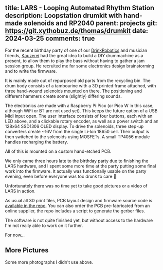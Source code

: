 title: LARS - Looping Automated Rhythm Station
description: Loopstation drumkit with hand-made solenoids and RP2040
parent: projects
git: https://git.xythobuz.de/thomas/drumkit
date: 2024-03-25
comments: true
---

For the recent birthday party of one of our [DrinkRobotics](drinkrobotics.html) and musician friends, [Kauzerei](https://github.com/kauzerei) had the great idea to build a DIY drummachine as a present, to allow them to play the bass without having to gather a jam session group.
He recruited me for some electronics design brainstorming and to write the firmware.

<!--%
lightgallery([
    [ "img/lars_3.jpg", "LARS drum and controller. © 2024 Kauzerei." ],
    [ "img/lars_7.jpg", "LARS logo" ],
    [ "img/lars_10.jpg", "LARS actually running" ],
])
%-->

It is mainly made out of repurposed old parts from the recycling bin.
The drum body consists of a tambourine with a 3D printed frame attached, with three hand-wound solenoids mounted on there.
The positioning and different hammers create some (slightly) differing sounds.

<!--%
lightgallery([
    [ "img/lars_8.jpg", "Solenoids mounted to frame" ],
    [ "img/lars_4.jpg", "LARS on table. © 2024 Kauzerei." ],
])
%-->

The electronics are made with a Raspberry Pi Pico (or Pico W in this case, although WiFi or BT are not used yet).
This keeps the future option of a USB Midi input open.
The user interface consists of four buttons, each with an LED above, and a clickable rotary encoder, as well as a power switch and an 128x64 SSD1306 OLED display.
To drive the solenoids, three step-up converters create ~16V from the single Li-Ion 18650 cell.
Their output is then switched to the solenoids using MOSFETs.
A small TP4056 module handles recharging the battery.

<!--%
lightgallery([
    [ "img/lars_14.png", "Schematic" ],
    [ "img/lars_11.jpg", "Step up converters" ],
    [ "img/lars_12.jpg", "LED and button for panel mounting" ],
])
%-->

All of this is mounted on a custom hand-etched PCB.

<!--%
lightgallery([
    [ "img/lars_15.png", "PCB layout" ],
    [ "img/lars_13.jpg", "PCB with photoresist, before etching" ],
    [ "img/lars_9.jpg", "Side view of case/pcb sandwich" ],
])
%-->

We only came three hours late to the birthday party due to finishing the LARS hardware, and I spent some more time at the party putting some final work into the firmware.
It actually was functionally usable on the party evening, even before everyone was too drunk to care 🥴

<!--%
lightgallery([
    [ "img/lars_16.png", "PCB 3D render back" ],
    [ "img/lars_17.png", "PCB 3D render front" ],
])
%-->

Unfortunately there was no time yet to take good pictures or a video of LARS in action.

As usual all 3D print files, PCB layout design and firmware source code is [available in the repo](https://git.xythobuz.de/thomas/drumkit).
You can also order the PCB pre-fabricated from an online supplier, the repo includes a script to generate the gerber files.

The software is not quite finished yet, but without access to the hardware I'm not really able to work on it further.

For now...

<!--%
lightgallery([
    [ "img/lars_v2_1.jpg", "LARS V2" ],
    [ "img/lars_loop_controls.jpg", "LARS Loop Station controls" ],
])
%-->

## More Pictures
<a class="anchor" name="more_pictures"></a>

<div class="collapse">Some more photographs I didn't use above.</div>
<div class="collapsecontent">
<!--%
lightgallery([
    [ "img/lars_1.jpg", "LARS front panel. © 2024 Kauzerei." ],
    [ "img/lars_2.jpg", "LARS on table. © 2024 Kauzerei." ],
    [ "img/lars_5.jpg", "LARS on table. © 2024 Kauzerei." ],
    [ "img/lars_6.jpg", "LARS on table. © 2024 Kauzerei." ],
])
%-->
</div>
